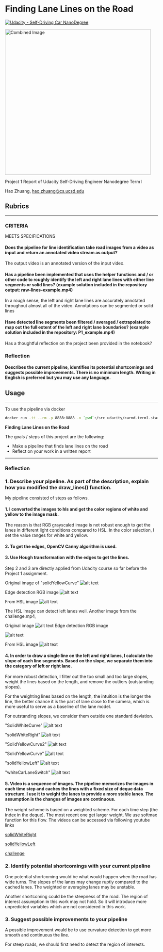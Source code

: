 # **Finding Lane Lines on the Road** 

[![Udacity - Self-Driving Car NanoDegree](https://s3.amazonaws.com/udacity-sdc/github/shield-carnd.svg)](http://www.udacity.com/drive)

<img src="examples/laneLines_thirdPass.jpg" width="480" alt="Combined Image" />


Project 1 Report of Udacity Self-Driving Engineer Nanodegree Term I

Hao Zhuang, hao.zhuang@cs.ucsd.edu
 
## Rubrics
---
### CRITERIA
MEETS SPECIFICATIONS
#### Does the pipeline for line identification take road images from a video as input and return an annotated video stream as output?

The output video is an annotated version of the input video.

#### Has a pipeline been implemented that uses the helper functions and / or other code to roughly identify the left and right lane lines with either line segments or solid lines? (example solution included in the repository output: raw-lines-example.mp4)

In a rough sense, the left and right lane lines are accurately annotated throughout almost all of the video. Annotations can be segmented or solid lines

#### Have detected line segments been filtered / averaged / extrapolated to map out the full extent of the left and right lane boundaries? (example solution included in the repository: P1_example.mp4)

Has a thoughtful reflection on the project been provided in the notebook?

### Reflection 
#### Describes the current pipeline, identifies its potential shortcomings and suggests possible improvements. There is no minimum length. Writing in English is preferred but you may use any language.

## Usage
---
To use the pipeline via docker 

```sh
docker run -it --rm -p 8888:8888 -v `pwd`:/src udacity/carnd-term1-starter-kit P1.ipynb
```

**Finding Lane Lines on the Road**

The goals / steps of this project are the following:
* Make a pipeline that finds lane lines on the road
* Reflect on your work in a written report


[//]: # (Image References)

[image1]: ./examples/grayscale.jpg "Grayscale"
[image2]: ./test_images_output/solidWhiteCurve.jpg "SolidWhiteCurve"
[image3]: ./test_images_output/solidWhiteRight.jpg "solidWhiteRight"
[image4]: ./test_images_output/solidYellowCurve2.jpg "SolidYellowCurve2"
[image5]: ./test_images_output/solidYellowCurve.jpg "SolidYellowCurve"
[image6]: ./test_images_output/solidYellowLeft.jpg "solidYellowLeft"
[image7]: ./test_images_output/whiteCarLaneSwitch.jpg "whiteCarLaneSwitch"
[image10]: ./test_images_output/hsl_challenge.jpg "gray_chanllenge1" 
[image11]: ./test_images_output/gray_challenge.jpg "gray_chanllenge" 
[image12]: ./test_images/challenge.jpg "chanllenge" 
[imageyc_hsl]: ./test_images_output/hsl_solidYellowCurve.jpg "SolidYellowCurve_HSL"
[imageyc_gray]: ./test_images_output/gray_solidYellowCurve.jpg "SolidYellowCurve_Gray"
[imageyc]: ./test_images/solidYellowCurve.jpg "SolidYellowCurve"

---

### Reflection

### 1. Describe your pipeline. As part of the description, explain how you modified the draw_lines() function.

My pipeline consisted of steps as follows.



#### 1. I converted the images to hls and get the color regions of white and yellow to the image mask. 

The reason is that RGB grayscaled image is not robust enough to get the lanes in different light conditions compared to HSL. In the color selection, I set the value ranges for white and yellow. 

#### 2. To get the edges, OpenCV Canny algorithm is used. 

#### 3. Use Hough transformation with the edges to get the lines.

Step 2 and 3 are directly applied from Udacity course so far before the Project 1 assignment. 

Original image of "solidYellowCurve"
![alt text][imageyc] 

Edge detection RGB image
![alt text][imageyc_gray]

From HSL image
![alt text][imageyc_hsl]

The HSL image can detect left lanes well. Another image from the challenge.mp4, 

Original image
![alt text][image12] 
Edge detection RGB image

![alt text][image11]

From HSL image
![alt text][image10]


#### 4. In order to draw a single line on the left and right lanes, I calculate the slope of each line segments. Based on the slope, we separate them into the category of left or right lane. 

For more robust detection, I filter out the too small and too large slopes, weight the lines based on the length, and remove the outliers (outstanding slopes). 

For the weighting lines based on the length, the intuition is the longer the line, the better chance it is the part of lane close to the camera, which is more useful to serve as a baseline of the lane model.

For outstanding slopes, we consider them outside one standard deviation.

"SolidWhiteCurve"
![alt text][image2]

"solidWhiteRight"
![alt text][image3]

"SolidYellowCurve2"
![alt text][image4]

 "SolidYellowCurve"
![alt text][image5]

"solidYellowLeft"
![alt text][image6]

"whiteCarLaneSwitch"
![alt text][image7]

#### 5. Video is a sequence of images. The pipeline memorizes the images in each time step and caches the lines with a fixed size of deque data structure. I use it to weight the lanes to provide a more stable lanes. The assumption is the changes of images are continuous. 

The weight scheme is based on a weighted scheme. For each time step (the index in the deque). The most recent one get larger weight. We use softmax function for this flow. The videos can be accessed via following youtube links

[solidWhiteRight](https://youtu.be/F173u323pXQ)

[solidYellowLeft](https://youtu.be/N5FaqR_urbI)

[challenge](https://youtu.be/v0InM5qh6oM)


### 2. Identify potential shortcomings with your current pipeline


One potential shortcoming would be what would happen when the road has wide turns. The slopes of the lanes may change ruptly compared to the cached lanes. The weighted or averaging lanes may be unstable.

Another shortcoming could be the steepness of the road. The region of interest assumption in this work may not hold. So it will introduce more unpredicted variables which are not considered in this work.


### 3. Suggest possible improvements to your pipeline


A possible improvement would be to use curvature detection to get more smooth and continuous the line.

For steep roads, we should first need to detect the region of interests.

